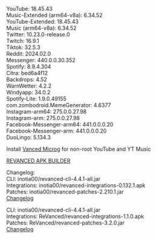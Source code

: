 YouTube: 18.45.43  
Music-Extended (arm64-v8a): 6.34.52  
YouTube-Extended: 18.45.43  
Music (arm64-v8a): 6.34.52  
Twitter: 10.23.0-release.0  
Twitch: 16.9.1  
Tiktok: 32.5.3  
Reddit: 2024.02.0  
Messenger: 440.0.0.30.352  
Spotify: 8.9.4.304  
Citra: bed6a4f12  
Backdrops: 4.52  
WarnWetter: 4.2.2  
Windyapp: 34.0.2  
Spotify-Lite: 1.9.0.49155  
com.zombodroid.MemeGenerator: 4.6377  
Instagram-arm64: 275.0.0.27.98  
Instagram-arm: 275.0.0.27.98  
Facebook-Messenger-arm64: 441.0.0.0.20  
Facebook-Messenger-arm: 441.0.0.0.20  
DuoLingo: 5.134.3  

Install [Vanced Microg](https://github.com/TeamVanced/VancedMicroG/releases) for non-root YouTube and YT Music  

[REVANCED APK BUILDER](https://github.com/alsyundawy/revanced-apk-builder/)  

Changelog:  
CLI: inotia00/revanced-cli-4.4.1-all.jar  
Integrations: inotia00/revanced-integrations-0.132.1.apk  
Patches: inotia00/revanced-patches-2.210.1.jar  
[Changelog](https://github.com/inotia00/revanced-patches/releases/tag/v2.210.1)

CLI: inotia00/revanced-cli-4.4.1-all.jar  
Integrations: ReVanced/revanced-integrations-1.1.0.apk  
Patches: ReVanced/revanced-patches-3.2.0.jar  
[Changelog](https://github.com/ReVanced/revanced-patches/releases/tag/v3.2.0)  
